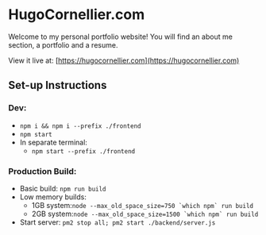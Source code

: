 # HugoCornellier.com

Welcome to my personal portfolio website! You will find an about me section, a portfolio and a resume.

View it live at: [https://hugocornellier.com](https://hugocornellier.com)

## Set-up Instructions
### Dev:
- ```npm i && npm i --prefix ./frontend```
- ```npm start```
- In separate terminal:
  - ```npm start --prefix ./frontend```

### Production Build:
- Basic build: ```npm run build```
- Low memory builds:
  - 1GB system:```node --max_old_space_size=750 `which npm` run build```
  - 2GB system:```node --max_old_space_size=1500 `which npm` run build```
- Start server: ```pm2 stop all; pm2 start ./backend/server.js```